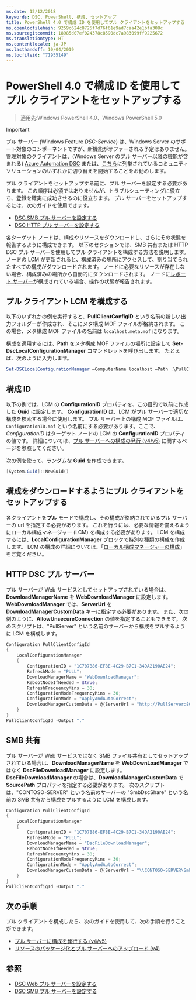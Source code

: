 ```yaml
---
ms.date: 12/12/2018
keywords: DSC, PowerShell, 構成, セットアップ
title: PowerShell 4.0 で構成 ID を使用してプル クライアントをセットアップする
ms.openlocfilehash: 9259c624c8725f7d76f61e9ad7caa42e1bfa308c
ms.sourcegitcommit: 18985d07ef024378c8590dc7a983099ff9225672
ms.translationtype: HT
ms.contentlocale: ja-JP
ms.lasthandoff: 10/04/2019
ms.locfileid: "71955149"
---
```

# <a name="set-up-a-pull-client-using-configuration-ids-in-powershell-40"></a>PowerShell 4.0 で構成 ID を使用してプル クライアントをセットアップする

>適用先:Windows PowerShell 4.0、Windows PowerShell 5.0

> [!IMPORTANT]
> プル サーバー (Windows Feature *DSC-Service*) は、Windows Server のサポート対象のコンポーネントですが、新機能がオファーされる予定はありません。 管理対象のクライアントは、(Windows Server のプル サーバー以降の機能が含まれる) [Azure Automation DSC](/azure/automation/automation-dsc-getting-started) または、[こちら](pullserver.md#community-solutions-for-pull-service)に列挙されているコミュニティ ソリューションのいずれかに切り替えを開始することをお勧めします。

プル クライアントをセットアップする前に、プル サーバーを設定する必要があります。 この順序は必須ではありませんが、トラブルシューティングに役立ち、登録を確実に成功させるのに役立ちます。 プル サーバーをセットアップするには、次のガイドを使用できます。

- [DSC SMB プル サーバーを設定する](pullServerSmb.md)
- [DSC HTTP プル サーバーを設定する](pullServer.md)

各ターゲット ノードは、構成やリソースをダウンロードし、さらにその状態を報告するように構成できます。 以下のセクションでは、SMB 共有または HTTP DSC プル サーバーを使用してプル クライアントを構成する方法を説明します。 ノードの LCM が更新されると、構成済みの場所にアクセスして、割り当てられたすべての構成がダウンロードされます。 ノードに必要なリソースが存在しない場合、構成済みの場所から自動的にダウンロードされます。 ノードに[レポート サーバー](reportServer.md)が構成されている場合、操作の状態が報告されます。

## <a name="configure-the-pull-client-lcm"></a>プル クライアント LCM を構成する

以下のいずれかの例を実行すると、**PullClientConfigID** という名前の新しい出力フォルダーが作成され、そこにメタ構成 MOF ファイルが格納されます。 この場合、メタ構成 MOF ファイルの名前は `localhost.meta.mof` になります。

構成を適用するには、**Path** をメタ構成 MOF ファイルの場所に設定して **Set-DscLocalConfigurationManager** コマンドレットを呼び出します。 たとえば、次のように入力します。

```powershell
Set-DSCLocalConfigurationManager –ComputerName localhost –Path .\PullClientConfigId –Verbose.
```

## <a name="configuration-id"></a>構成 ID

以下の例では、LCM の **ConfigurationID** プロパティを、この目的で以前に作成した **Guid** に設定します。 **ConfigurationID** は、LCM がプル サーバーで適切な構成を検索する場合に使用します。 プル サーバー上の構成 MOF ファイルは、`ConfigurationID.mof` という名前にする必要があります。ここで、*ConfigurationID* はターゲット ノードの LCM の **ConfigurationID** プロパティの値です。 詳細については、[プル サーバーへの構成の発行 (v4/v5)](publishConfigs.md) に関するページを参照してください。

次の例を使って、ランダムな **Guid** を作成できます。

```powershell
[System.Guid]::NewGuid()
```

## <a name="set-up-a-pull-client-to-download-configurations"></a>構成をダウンロードするようにプル クライアントをセットアップする

各クライアントを**プル** モードで構成し、その構成が格納されているプル サーバーの url を指定する必要があります。 これを行うには、必要な情報を備えるようにローカル構成マネージャー (LCM) を構成する必要があります。 LCM を構成するには、**LocalConfigurationManager** ブロックで特別な種類の構成を作成します。 LCM の構成の詳細については、「[ローカル構成マネージャーの構成](../managing-nodes/metaConfig4.md)」をご覧ください。

## <a name="http-dsc-pull-server"></a>HTTP DSC プル サーバー

プル サーバーが Web サービスとしてセットアップされている場合は、**DownloadManagerName** を **WebDownloadManager** に設定します。 **WebDownloadManager** では、**ServerUrl** を **DownloadManagerCustomData** キーに指定する必要があります。 また、次の例のように、**AllowUnsecureConnection** の値を指定することもできます。 次のスクリプトは、"PullServer" という名前のサーバーから構成をプルするように LCM を構成します。

```powershell
Configuration PullClientConfigId
{
    LocalConfigurationManager
    {
        ConfigurationID = "1C707B86-EF8E-4C29-B7C1-34DA2190AE24";
        RefreshMode = "PULL";
        DownloadManagerName = "WebDownloadManager";
        RebootNodeIfNeeded = $true;
        RefreshFrequencyMins = 30;
        ConfigurationModeFrequencyMins = 30;
        ConfigurationMode = "ApplyAndAutoCorrect";
        DownloadManagerCustomData = @{ServerUrl = "http://PullServer:8080/PSDSCPullServer/PSDSCPullServer.svc"; AllowUnsecureConnection = "TRUE"}
    }
}
PullClientConfigId -Output "."
```

## <a name="smb-share"></a>SMB 共有

プル サーバーが Web サービスではなく SMB ファイル共有としてセットアップされている場合は、**DownloadManagerName** を **WebDownLoadManager** ではなく **DscFileDownloadManager** に設定します。 **DscFileDownloadManager** の場合は、**DownloadManagerCustomData** で **SourcePath** プロパティを指定する必要があります。 次のスクリプトは、"CONTOSO-SERVER" という名前のサーバーの "SmbDscShare" という名前の SMB 共有から構成をプルするように LCM を構成します。

```powershell
Configuration PullClientConfigId
{
    LocalConfigurationManager
    {
        ConfigurationID = "1C707B86-EF8E-4C29-B7C1-34DA2190AE24";
        RefreshMode = "PULL";
        DownloadManagerName = "DscFileDownloadManager";
        RebootNodeIfNeeded = $true;
        RefreshFrequencyMins = 30;
        ConfigurationModeFrequencyMins = 30;
        ConfigurationMode = "ApplyAndAutoCorrect";
        DownloadManagerCustomData = @{ServerUrl = "\\CONTOSO-SERVER\SmbDscShare"}
    }
}
PullClientConfigId -Output "."
```

## <a name="next-steps"></a>次の手順

プル クライアントを構成したら、次のガイドを使用して、次の手順を行うことができます。

- [プル サーバーに構成を発行する (v4/v5)](publishConfigs.md)
- [リソースのパッケージ化とプル サーバーへのアップロード (v4)](package-upload-resources.md)

## <a name="see-also"></a>参照

- [DSC Web プル サーバーを設定する](pullServer.md)
- [DSC SMB プル サーバーを設定する](pullServerSMB.md)
